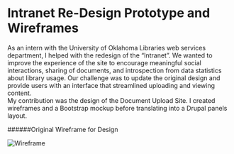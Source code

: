 # Intranet Re-Design Prototype and Wireframes
As an intern with the University of Oklahoma Libraries web services department, I helped with the redesign of the “Intranet”. We wanted to improve the experience of the site to encourage meaningful social interactions, sharing of documents, and introspection from data statistics about library usage. Our challenge was to update the original design and provide users with an interface that streamlined uploading and viewing content.  
My contribution was the design of the Document Upload Site. I created wireframes and a Bootstrap mockup before translating into a Drupal panels layout.  

######Original Wireframe for Design 

![Wireframe](https://s-media-cache-ak0.pinimg.com/564x/ed/9f/c2/ed9fc2c3a03a03b6b5402de111935e81.jpg)
